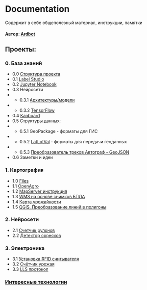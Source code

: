 # Documentation
Содержит в себе общеполезный материал, инструкции, памятки
#### Автор: [Ardbot](https://github.com/Ardbot)

## Проекты:
### 0. База знаний
+ 0.0 [Структура проекта](/knowledgeBase/projectExample/Readme.md)
+ 0.1 [Label Studio](/knowledgeBase/LabelStudio.md)
+ 0.2 [Jupyter Notebook](/knowledgeBase/JupyterNotebook.md)
+ 0.3 Нейросети
+ + 0.3.1 [Архитектуры/модели](/knowledgeBase/neuralNetwork/models.md) 
+ + 0.3.2 [TensorFlow](/knowledgeBase/TensorFlow.md)
+ 0.4 [Kanboard](/knowledgeBase/Kanboard.md)
+ 0.5 Структуры данных:
+ + 0.5.1 GeoPackage - форматы для ГИС
+ + 0.5.2 [LatLotVal](/knowledgeBase/Сartography/LatLotVal.md) - форматы для передачи геоданных
+ + 0.5.3 [Преобразователь треков Автограф - GeoJSON](/knowledgeBase/Сartography/LatLotVal.md)
+ 0.6 Заметки и идеи


### 1. Картография
+ 1.0 [Files](/knowledgeBase/Сartography/files/)
+ 1.1 [OpenAgro]()
+ 1.2 [MapServer инструкция](/knowledgeBase/mapServer.md)
+ 1.3 [WMS на основе снимков БПЛА]()
+ 1.4 [Карта урожайности](https://github.com/Ardbot/HarvestMap)
+ 1.5 [QGIS. Преобразование линий в полигоны](/knowledgeBase/Сartography/areaСalculation.md)

### 2. Нейросети
+ 2.1 [Счетчик рулонов](https://github.com/Ardbot/CounterRoll) 
+ 2.2 [Детектор сорняков]()

### 3.  Электроника
+ 3.1 [Установка RFID считывателя](/knowledgeBase/hard/RFIDreader.md)
+ 3.2 [Счётчик урожая](https://github.com/Ardbot/harvestCounter)
+ 3.3 [LLS протокол](/KnowledgeBase/hard/LLSprotocol.md)

### [Интересные технологии](/listTech.md)